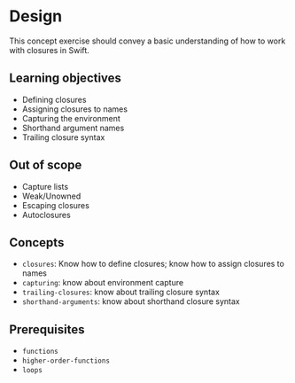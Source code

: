 # Design

This concept exercise should convey a basic understanding of how to work with closures in Swift.

## Learning objectives

- Defining closures
- Assigning closures to names
- Capturing the environment
- Shorthand argument names
- Trailing closure syntax

## Out of scope

- Capture lists
- Weak/Unowned
- Escaping closures
- Autoclosures

## Concepts

- `closures`: Know how to define closures; know how to assign closures to names
- `capturing`: know about environment capture
- `trailing-closures`: know about trailing closure syntax
- `shorthand-arguments`: know about shorthand closure syntax

## Prerequisites

- `functions`
- `higher-order-functions`
- `loops`
